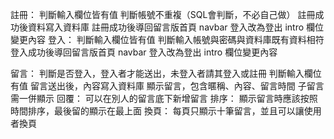 註冊：
    判斷輸入欄位皆有值
    判斷帳號不重複（SQL會判斷，不必自己做）
    註冊成功後資料寫入資料庫
    註冊成功後導回留言版首頁
    navbar 登入改為登出
    intro 欄位變更內容
登入：
    判斷輸入欄位皆有值
    判斷輸入帳號與密碼與資料庫既有資料相符
    登入成功後導回留言版首頁
    navbar 登入改為登出
    intro 欄位變更內容

留言：
    判斷是否登入，登入者才能送出，未登入者請其登入或註冊
    判斷輸入欄位有值
    留言送出後，內容寫入資料庫
    顯示留言，包含暱稱、內容、留言時間
    子留言需一併顯示
回覆：
    可以在別人的留言底下新增留言
排序：
    顯示留言時應該按照時間排序，最後留的顯示在最上面
換頁：
    每頁只顯示十筆留言，並且可以讓使用者換頁

